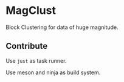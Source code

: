 # MagClust

Block Clustering for data of huge magnitude.

## Contribute

Use `just` as task runner.

Use meson and ninja as build system.
